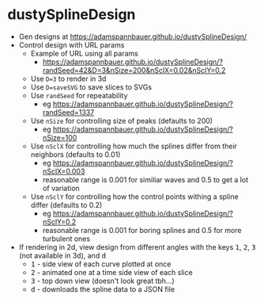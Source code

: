 # dustySplineDesign

* Gen designs at https://adamspannbauer.github.io/dustySplineDesign/
* Control design with URL params
  * Example of URL using all params
    * https://adamspannbauer.github.io/dustySplineDesign/?randSeed=42&D=3&nSize=200&nSclX=0.02&nSclY=0.2
  * Use `D=3` to render in 3d
  * Use `D=saveSVG` to save slices to SVGs
  * Use `randSeed` for repeatability
    * eg https://adamspannbauer.github.io/dustySplineDesign/?randSeed=1337
  * Use `nSize` for controlling size of peaks (defaults to 200)
    * eg https://adamspannbauer.github.io/dustySplineDesign/?nSize=100
  * Use `nSclX` for controlling how much the splines differ from their neighbors (defaults to 0.01)
    * eg https://adamspannbauer.github.io/dustySplineDesign/?nSclX=0.003
    * reasonable range is 0.001 for similiar waves and 0.5 to get a lot of variation
  * Use `nSclY` for controlling how the control points withing a spline differ (defaults to 0.2)
    * eg https://adamspannbauer.github.io/dustySplineDesign/?nSclY=0.2
    * reasonable range is 0.001 for boring splines and 0.5 for more turbulent ones
* If rendering in 2d, view design from different angles with the keys <kbd>1</kbd>, <kbd>2</kbd>, <kbd>3</kbd> (not available in 3d), and <kbd>d</kbd>
  * <kbd>1</kbd> - side view of each curve plotted at once
  * <kbd>2</kbd> - animated one at a time side view of each slice
  * <kbd>3</kbd> - top down view (doesn't look great tbh...)
  * <kbd>d</kbd> - downloads the spline data to a JSON file
